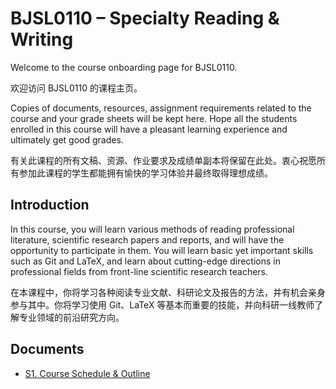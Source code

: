 # BJSL0110 – Specialty Reading & Writing
Welcome to the course onboarding page for BJSL0110.  
  
欢迎访问 BJSL0110 的课程主页。  
  
Copies of documents, resources, assignment requirements related to the course and your grade sheets will be kept here. Hope all the students enrolled in this course will have a pleasant learning experience and ultimately get good grades.  
  
有关此课程的所有文稿、资源、作业要求及成绩单副本将保留在此处。衷心祝愿所有参加此课程的学生都能拥有愉快的学习体验并最终取得理想成绩。  
## Introduction
In this course, you will learn various methods of reading professional literature, scientific research papers and reports, and will have the opportunity to participate in them. You will learn basic yet important skills such as Git and LaTeX, and learn about cutting-edge directions in professional fields from front-line scientific research teachers.  
  
在本课程中，你将学习各种阅读专业文献、科研论文及报告的方法，并有机会亲身参与其中。你将学习使用 Git、LaTeX 等基本而重要的技能，并向科研一线教师了解专业领域的前沿研究方向。  
## Documents
- [S1. Course Schedule & Outline](Documents/S1%20-%20Course%20Schedule%20&%20Outline.pdf)
